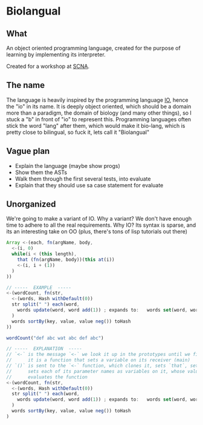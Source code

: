 Biolangual
==========

What
----

An object oriented programming language, created for the purpose of
learning by implementing its interpreter.

Created for a workshop at [SCNA](http://scna.softwarecraftsmanship.com/events/).


The name
--------

The language is heavily inspired by the programming language [IO](http://iolanguage.org),
hence the "io" in its name. It is deeply object oriented, which should be a domain more than a paradigm,
the domain of biology (and many other things), so I stuck a "b" in front of "io" to represent this.
Programming languages often stick the word "lang" after them, which would make it bio-lang,
which is pretty close to bilingual, so fuck it, lets call it "Biolangual"


Vague plan
----------

* Explain the language (maybe show progs)
* Show them the ASTs
* Walk them through the first several tests, into evaluate
* Explain that they should use sa case statement for evaluate


Unorganized
-----------

We're going to make a variant of IO. Why a variant?
We don't have enough time to adhere to all the real requirements.
Why IO? Its syntax is sparse, and its an interesting take on OO
(plus, there's tons of lisp tutorials out there)


```js
Array <-(each, fn(argName, body,
  <-(i, 0)
  while(i < (this length),
    that (fn(argName, body))(this at(i))
    <-(i, i + (1))
  )
))

// -----  EXAMPLE  -----
<-(wordCount, fn(str,
  <-(words, Hash withDefault(0))
  str split(" ") each(word,
    words update(word, word add(1)) ; expands to:   words set(word, words get(word) add(1))
  )
  words sortBy(key, value, value neg()) toHash
))

wordCount("def abc wat abc def abc")

// -----  EXPLANATION  -----
// `<-` is the message `<-` we look it up in the prototypes until we find it
//      it is a function that sets a variable on its receiver (main)
// `()` is sent to the `<-` function, which clones it, sets `that`, sets its `arguments` variable,
//      sets each of its parameter names as variables on it, whose value is the associated argument
//      evaluates the function
<-(wordCount, fn(str,
  <-(words, Hash withDefault(0))
  str split(" ") each(word,
    words update(word, word add(1)) ; expands to:   words set(word, words get(word) add(1))
  )
  words sortBy(key, value, value neg()) toHash
)
```
